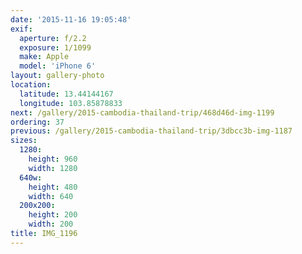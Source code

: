 ```yaml
---
date: '2015-11-16 19:05:48'
exif:
  aperture: f/2.2
  exposure: 1/1099
  make: Apple
  model: 'iPhone 6'
layout: gallery-photo
location:
  latitude: 13.44144167
  longitude: 103.85878833
next: /gallery/2015-cambodia-thailand-trip/468d46d-img-1199
ordering: 37
previous: /gallery/2015-cambodia-thailand-trip/3dbcc3b-img-1187
sizes:
  1280:
    height: 960
    width: 1280
  640w:
    height: 480
    width: 640
  200x200:
    height: 200
    width: 200
title: IMG_1196
---
```

